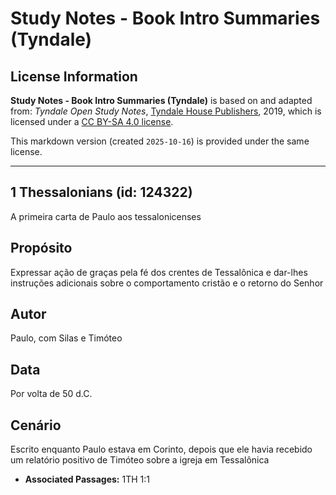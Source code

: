 # Study Notes - Book Intro Summaries (Tyndale)

## License Information

**Study Notes - Book Intro Summaries (Tyndale)** is based on and adapted from: _Tyndale Open Study Notes_, [Tyndale House Publishers](https://tyndaleopenresources.com/), 2019, which is licensed under a [CC BY-SA 4.0 license](https://creativecommons.org/licenses/by-sa/4.0/legalcode.en).

This markdown version (created `2025-10-16`) is provided under the same license.



--------------------------------

## 1 Thessalonians (id: 124322)

A primeira carta de Paulo aos tessalonicenses

Propósito
---------

Expressar ação de graças pela fé dos crentes de Tessalônica e dar\-lhes instruções adicionais sobre o comportamento cristão e o retorno do Senhor

Autor
-----

Paulo, com Silas e Timóteo

Data
----

Por volta de 50 d.C.

Cenário
-------

Escrito enquanto Paulo estava em Corinto, depois que ele havia recebido um relatório positivo de Timóteo sobre a igreja em Tessalônica

* **Associated Passages:** 1TH 1:1

